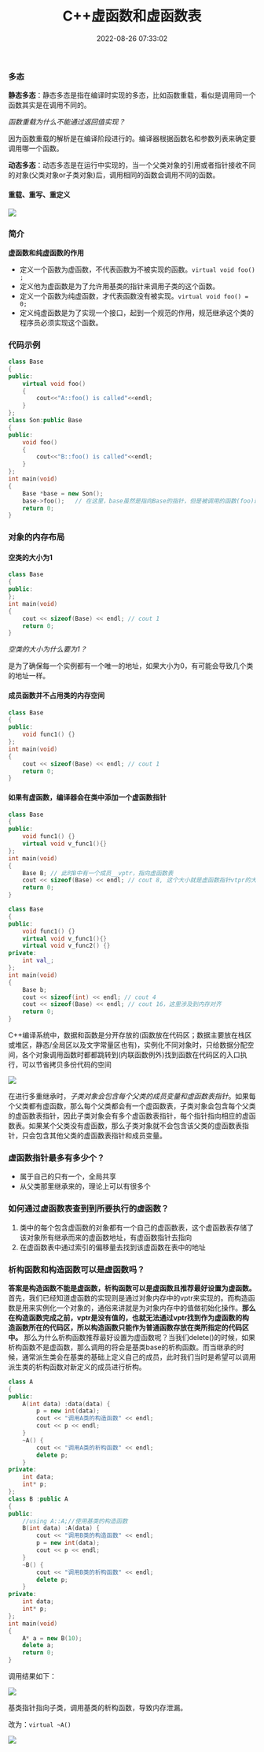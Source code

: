 ﻿---
title: C++虚函数和虚函数表
date: 2022-08-26 07:33:02
categories: [CPP]
tags: [CPP]
---

### 多态
**静态多态**：静态多态是指在编译时实现的多态，比如函数重载，看似是调用同一个函数其实是在调用不同的。

*函数重载为什么不能通过返回值实现？*

因为函数重载的解析是在编译阶段进行的。编译器根据函数名和参数列表来确定要调用哪一个函数。

**动态多态**：动态多态是在运行中实现的，当一个父类对象的引用或者指针接收不同的对象(父类对象or子类对象)后，调用相同的函数会调用不同的函数。
#### 重载、重写、重定义
![](../imgs/image-10.png)
### 简介
**虚函数和纯虚函数的作用**
- 定义一个函数为虚函数，不代表函数为不被实现的函数。`virtual void foo() ;`
- 定义他为虚函数是为了允许用基类的指针来调用子类的这个函数。
- 定义一个函数为纯虚函数，才代表函数没有被实现。`virtual void foo() = 0;`
- 定义纯虚函数是为了实现一个接口，起到一个规范的作用，规范继承这个类的程序员必须实现这个函数。
### 代码示例
```cpp
class Base  
{  
public:  
    virtual void foo()  
    {  
        cout<<"A::foo() is called"<<endl;  
    }  
};  
class Son:public Base  
{  
public:  
    void foo()  
    {  
        cout<<"B::foo() is called"<<endl;  
    }  
};  
int main(void)  
{  
    Base *base = new Son();  
    base->foo();   // 在这里，base虽然是指向Base的指针，但是被调用的函数(foo)却是Son的!  
    return 0;  
}
```

### 对象的内存布局

#### 空类的大小为1

```cpp
class Base
{
public:
};
int main(void)
{
    cout << sizeof(Base) << endl; // cout 1
    return 0;
}
```

*空类的大小为什么要为1？*

是为了确保每一个实例都有一个唯一的地址，如果大小为0，有可能会导致几个类的地址一样。

#### 成员函数并不占用类的内存空间
```cpp
class Base
{
public:
    void func1() {}
};
int main(void)
{
    cout << sizeof(Base) << endl; // cout 1
    return 0;
}
```
#### 如果有虚函数，编译器会在类中添加一个虚函数指针
```cpp
class Base
{
public:
    void func1() {}
    virtual void v_func1(){}
};
int main(void)
{
    Base B; // 此时B中有一个成员__vptr，指向虚函数表
    cout << sizeof(Base) << endl; // cout 8, 这个大小就是虚函数指针vtpr的大小
    return 0;
}

class Base
{
public:
    void func1() {}
    virtual void v_func1(){}
    virtual void v_func2() {}
private:
    int val_; 
};
int main(void)
{
    Base b;
    cout << sizeof(int) << endl; // cout 4
    cout << sizeof(Base) << endl; // cout 16，这里涉及到内存对齐
    return 0;
}
```
C++编译系统中，数据和函数是分开存放的(函数放在代码区；数据主要放在栈区或堆区，静态/全局区以及文字常量区也有)，实例化不同对象时，只给数据分配空间，各个对象调用函数时都都跳转到(内联函数例外)找到函数在代码区的入口执行，可以节省拷贝多份代码的空间

![](../imgs/%E8%99%9A%E5%87%BD%E6%95%B0-1.png)

在进行多重继承时，*子类对象会包含每个父类的成员变量和虚函数表指针*。如果每个父类都有虚函数，那么每个父类都会有一个虚函数表，子类对象会包含每个父类的虚函数表指针，因此子类对象会有多个虚函数表指针，每个指针指向相应的虚函数表。如果某个父类没有虚函数，那么子类对象就不会包含该父类的虚函数表指针，只会包含其他父类的虚函数表指针和成员变量。

### 虚函数指针最多有多少个？
- 属于自己的只有一个，全局共享
- 从父类那里继承来的，理论上可以有很多个

### 如何通过虚函数表查到到所要执行的虚函数？
1. 类中的每个包含虚函数的对象都有一个自己的虚函数表，这个虚函数表存储了该对象所有继承而来的虚函数地址，有虚函数指针去指向
2. 在虚函数表中通过索引的偏移量去找到该虚函数在表中的地址

### 析构函数和构造函数可以是虚函数吗？
**答案是构造函数不能是虚函数，析构函数可以是虚函数且推荐最好设置为虚函数。**
首先，我们已经知道虚函数的实现则是通过对象内存中的vptr来实现的。而构造函数是用来实例化一个对象的，通俗来讲就是为对象内存中的值做初始化操作。**那么在构造函数完成之前，vptr是没有值的，也就无法通过vptr找到作为虚函数的构造函数所在的代码区，所以构造函数只能作为普通函数存放在类所指定的代码区中。**
那么为什么析构函数推荐最好设置为虚函数呢？当我们delete()的时候，如果析构函数不是虚函数，那么调用的将会是基类base的析构函数。而当继承的时候，通常派生类会在基类的基础上定义自己的成员，此时我们当时是希望可以调用派生类的析构函数对新定义的成员进行析构。

```cpp
class A
{
public:
    A(int data) :data(data) {
        p = new int(data);
        cout << "调用A类的构造函数" << endl;
        cout << p << endl;
    }
    ~A() {
        cout << "调用A类的析构函数" << endl;
        delete p;
    }
private:
    int data;
    int* p;
};
class B :public A
{
public:
    //using A::A;//使用基类的构造函数
    B(int data) :A(data) {
        cout << "调用B类的构造函数" << endl;
        p = new int(data);
        cout << p << endl;
    }
    ~B() {
        cout << "调用B类的析构函数" << endl;
        delete p;
    }
private:
    int data;
    int* p;
};
int main(void)
{
    A* a = new B(10);
    delete a;
    return 0;
}
```
调用结果如下：

![](../imgs/image-14.png)

基类指针指向子类，调用基类的析构函数，导致内存泄漏。

改为：`virtual ~A()`

![](../imgs/image-15.png)

